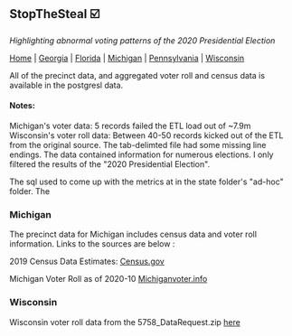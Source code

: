 ## StopTheSteal :ballot_box_with_check: 
*Highlighting abnormal voting patterns of the 2020 Presidential Election*

[Home](https://github.com/td-fugg/StopTheSteal) | [Georgia](https://github.com/td-fugg/StopTheSteal/tree/master/Georgia) | [Florida](https://github.com/td-fugg/StopTheSteal/tree/master/Florida) | [Michigan](https://github.com/td-fugg/StopTheSteal/tree/master/Michigan) | [Pennsylvania](https://github.com/td-fugg/StopTheSteal/tree/master/Pennsylvania) | [Wisconsin](https://github.com/td-fugg/StopTheSteal/tree/master/Wisconsin)


All of the precinct data, and aggregated voter roll and census data is available in the postgresl data.

#### Notes: ####    
Michigan's voter data: 5 records failed the ETL load out of ~7.9m  
Wisconsin's voter roll data: Between 40-50 records kicked out of the ETL from the original source. The tab-delimted file had some missing line endings.  The data contained information for numerous elections. I only filtered the results of the "2020 Presidential Election".   

The sql used to come up with the metrics at in the state folder's "ad-hoc" folder. The

### Michigan ###
The precinct data for Michigan includes census data and voter roll information. Links to the sources are below :

2019 Census Data  Estimates:  [Census.gov](https://www2.census.gov/programs-surveys/popest/tables/2010-2019/counties/totals/co-est2019-annres.xlsx)

Michigan Voter Roll as of 2020-10 [Michiganvoter.info](http://69.64.83.144/~mi/download/20201012/)

### Wisconsin ###
Wisconsin voter roll data from the 5758_DataRequest.zip [here](https://gofile.io/d/XwcWGo)